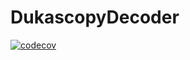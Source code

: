 # DukascopyDecoder

[![codecov](https://codecov.io/gh/vitali-kurlovich/DukascopyDecoder/branch/main/graph/badge.svg?token=SLWMPRDJ1C)](https://codecov.io/gh/vitali-kurlovich/DukascopyDecoder)
